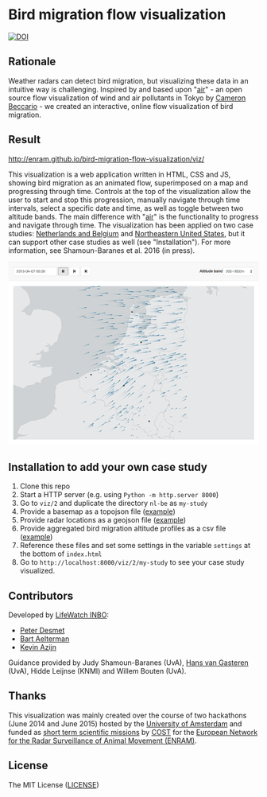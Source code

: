 # Bird migration flow visualization

[![DOI](https://zenodo.org/badge/doi/10.5281/zenodo.57472.svg)](http://doi.org/10.5281/zenodo.57472)

## Rationale

Weather radars can detect bird migration, but visualizing these data in an intuitive way is challenging. Inspired by and based upon "[air](http://air.nullschool.net)" - an open source flow visualization of wind and air pollutants in Tokyo by [Cameron Beccario](https://twitter.com/cambecc) - we created an interactive, online flow visualization of bird migration.

## Result

<http://enram.github.io/bird-migration-flow-visualization/viz/>

This visualization is a web application written in HTML, CSS and JS, showing bird migration as an animated flow, superimposed on a map and progressing through time. Controls at the top of the visualization allow the user to start and stop this progression, manually navigate through time intervals, select a specific date and time, as well as toggle between two altitude bands. The main difference with "[air](https://github.com/cambecc/air)" is the functionality to progress and navigate through time. The visualization has been applied on two case studies: [Netherlands and Belgium](http://enram.github.io/bird-migration-flow-visualization/viz/2/nl-be/index.html) and [Northeastern United States](http://enram.github.io/bird-migration-flow-visualization/viz/2/ne-us/index.html), but it can support other case studies as well (see "Installation"). For more information, see Shamoun-Baranes et al. 2016 (in press).

[![screenshot](screenshot.png)](http://enram.github.io/bird-migration-flow-visualization/viz/)

## Installation to add your own case study

1. Clone this repo
2. Start a HTTP server (e.g. using `Python -m http.server 8000`)
3. Go to `viz/2` and duplicate the directory `nl-be` as `my-study`
4. Provide a basemap as a topojson file ([example](viz/2/nl-be/basemap.topojson))
5. Provide radar locations as a geojson file ([example](viz/2/nl-be/radars.json))
6. Provide aggregated bird migration altitude profiles as a csv file ([example](viz/2/nl-be/birds.csv))
7. Reference these files and set some settings in the variable `settings` at the bottom of `index.html`
8. Go to `http://localhost:8000/viz/2/my-study` to see your case study visualized.

## Contributors

Developed by [LifeWatch INBO](http://lifewatch.inbo.be):

* [Peter Desmet](https://twitter.com/peterdesmet)
* [Bart Aelterman](https://twitter.com/bartaelterman)
* [Kevin Azijn](https://twitter.com/kazijn)

Guidance provided by Judy Shamoun-Baranes (UvA), [Hans van Gasteren](https://twitter.com/hvangasteren) (UvA), Hidde Leijnse (KNMI) and Willem Bouten (UvA).

## Thanks

This visualization was mainly created over the course of two hackathons (June 2014 and June 2015) hosted by the [University of Amsterdam](http://ibed.uva.nl/research/research-groups/research-groups/research-groups/content/folder/computational-geo-ecology/computational-geo-ecology.html) and funded as [short term scientific missions](http://www.enram.eu/stsm/) by [COST](http://cost.eu/) for the [European Network for the Radar Surveillance of Animal Movement (ENRAM)](http://enram.eu).

## License

The MIT License ([LICENSE](LICENSE))
